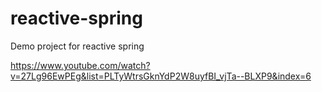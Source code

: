# reactive-spring
Demo project for reactive spring

https://www.youtube.com/watch?v=27Lg96EwPEg&list=PLTyWtrsGknYdP2W8uyfBI_vjTa--BLXP9&index=6

